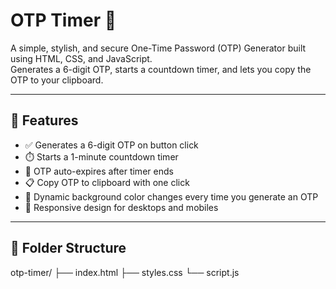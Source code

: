 # OTP Timer 🔐

A simple, stylish, and secure One-Time Password (OTP) Generator built using HTML, CSS, and JavaScript.  
Generates a 6-digit OTP, starts a countdown timer, and lets you copy the OTP to your clipboard.

---

## 🚀 Features

- ✅ Generates a 6-digit OTP on button click  
- ⏱️ Starts a 1-minute countdown timer  
- 🔁 OTP auto-expires after timer ends  
- 📋 Copy OTP to clipboard with one click  
- 🎨 Dynamic background color changes every time you generate an OTP  
- 📱 Responsive design for desktops and mobiles  

---

## 📂 Folder Structure


otp-timer/
├── index.html
├── styles.css
└── script.js
